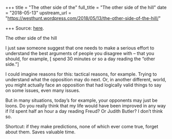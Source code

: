 +++
title = "The other side of the"
full_title = "The other side of the hill"
date = "2018-05-13"
upstream_url = "https://westhunt.wordpress.com/2018/05/13/the-other-side-of-the-hill/"

+++
Source: [here](https://westhunt.wordpress.com/2018/05/13/the-other-side-of-the-hill/).

The other side of the hill

I just saw someone suggest that one needs to make a serious effort to
understand the best arguments of people you disagree with – that you
should, for example, \[ spend 30 minutes or so a day reading the “other
side.”\]

I could imagine reasons for this: tactical reasons, for example. Trying
to understand what the opposition may do next. Or, in another
different, world, you might actually face an opposition that had
logically valid things to say on some issues, even many issues.

But in many situations, today’s for example, your opponents may just be
loons. Do you really think that my life would have been improved in any
way if I’d spent half an hour a day reading Freud? Or Judith Butler? I
don’t think so.

Shortcut: if they make predictions, none of which ever come true,
forget about them. Saves valuable time.













